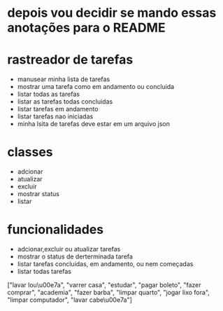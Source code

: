 # depois vou decidir se mando essas anotações para o README

# rastreador de tarefas
- manusear minha lista de tarefas
- mostrar uma tarefa como em andamento ou concluida
- listar todas as tarefas
- listar as tarefas todas concluidas
- listar tarefas em andamento
- listar tarefas nao iniciadas
- minha lsita de tarefas deve estar em um arquivo json

# classes 
- adcionar
- atualizar
- excluir
- mostrar status
- listar

# funcionalidades 
- adcionar,excluir ou atualizar tarefas
- mostrar o status de derterminada tarefa
- listar tarefas concluidas, em andamento, ou nem começadas
- listar todas tarefas

["lavar lou\u00e7a", "varrer casa", "estudar", "pagar boleto", "fazer comprar", "academia", "fazer barba", "limpar quarto", "jogar lixo fora", "limpar computador", "lavar cabe\u00e7a"]